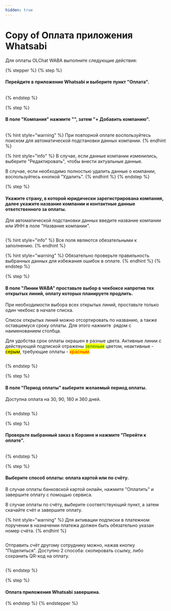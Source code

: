 ```yaml
---
hidden: true
---
```


# Copy of Оплата приложения Whatsabi

Для оплаты OLChat WABA выполните следующие действия:

{% stepper %}
{% step %}
#### Перейдите в приложение Whatsabi и выберите пункт "Оплата".

<figure><img src="../.gitbook/assets/Скриншот 13.08.25_11.44.41.png" alt=""><figcaption></figcaption></figure>
{% endstep %}

{% step %}
#### В поле "Компания" нажмите "<img src="../.gitbook/assets/image (1) (1) (1).png" alt="" data-size="line">", затем "+ Добавить компанию".

<figure><img src="../.gitbook/assets/Скриншот 13.08.25_11.53.47.png" alt=""><figcaption></figcaption></figure>

{% hint style="warning" %}
При повторной оплате воспользуйтесь поиском для автоматической подстановки данных компании.
{% endhint %}

{% hint style="info" %}
В случае, если данные компании изменились, выберите "Редактировать", чтобы внести актуальные данные.

В случае, если необходимо полностью удалить данные о компании, воспользуйтесь кнопкой "Удалить".
{% endhint %}
{% endstep %}

{% step %}
#### Укажите страну, в которой юридически зарегистрирована компания, далее укажите название компании и контактные данные ответственного за оплаты.

Для автоматической подстановки данных введите название компании или ИНН в поле "Название компании".

<figure><img src="../.gitbook/assets/Скриншот 13.08.25_12.14.03.png" alt=""><figcaption></figcaption></figure>

{% hint style="info" %}
Все поля являются обязательными к заполнению.
{% endhint %}

{% hint style="warning" %}
Обязательно проверьте правильность выбранных данных для избежания ошибок в оплате.
{% endhint %}
{% endstep %}

{% step %}
#### В поле "Линии WABA" проставьте выбор в чекбоксе напротив тех открытых линий, оплату которых планируете продлить.

При необходимости выбора всех открытых линий, проставьте только один чекбокс в начале списка.

Список открытых линий можно отсортировать по названию, а также оставшемуся сроку оплаты. Для этого нажмите <img src="../.gitbook/assets/image (2).png" alt="" data-size="line"> рядом с наименованием столбца.&#x20;

Для удобства срок оплаты окрашен в разные цвета. Активные линии с действующей подпиской отражены <mark style="color:green;">зеленым</mark> цветом, неактивные - <mark style="color:$info;">серым</mark>, требующие оплаты - <mark style="color:red;">красным</mark>.&#x20;

<figure><img src="../.gitbook/assets/Скриншот 13.08.25_16.42.12.png" alt=""><figcaption></figcaption></figure>
{% endstep %}

{% step %}
#### В поле "Период оплаты" выберите желаемый период оплаты.

Доступна оплата на 30, 90, 180 и 360 дней.

<figure><img src="../.gitbook/assets/Скриншот 13.08.25_16.48.16.png" alt=""><figcaption></figcaption></figure>
{% endstep %}

{% step %}
#### Проверьте выбранный заказ в Корзине и нажмите "Перейти к оплате".

<figure><img src="../.gitbook/assets/Скриншот 13.08.25_16.49.54.png" alt=""><figcaption></figcaption></figure>
{% endstep %}

{% step %}
#### Выберите способ оплаты: оплата картой или по счёту.

В случае оплаты банковской картой онлайн, нажмите "Оплатить" и завершите оплату с помощью сервиса.

В случае оплаты по счёту, выберите соответствующий пункт, а затем скачайте счёт и завершите оплату.

{% hint style="warning" %}
Для активации подписки в платежном поручении в назначении платежа должен быть обязательно указан номер счёта.
{% endhint %}

<figure><img src="../.gitbook/assets/Скриншот 18.08.25_22.01.52.png" alt=""><figcaption></figcaption></figure>

Отправить счёт другому сотруднику можно, нажав кнопку "Поделиться". Доступно 2 способа: скопировать ссылку, либо сохранить QR-код на оплату.

<figure><img src="../.gitbook/assets/Скриншот 18.08.25_21.58.43.png" alt=""><figcaption></figcaption></figure>
{% endstep %}

{% step %}
#### Оплата приложения Whatsabi завершена.
{% endstep %}
{% endstepper %}
